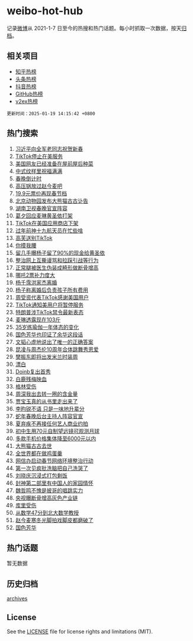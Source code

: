 # weibo-hot-hub

记录[微博](https://www.weibo.com)从 2021-1-7 日至今的热搜和热门话题。每小时抓取一次数据，按天[归档](archives)。

## 相关项目

- [知乎热榜](https://github.com/lonnyzhang423/zhihu-hot-hub)
- [头条热榜](https://github.com/lonnyzhang423/toutiao-hot-hub)
- [抖音热榜](https://github.com/lonnyzhang423/douyin-hot-hub)
- [GitHub热榜](https://github.com/lonnyzhang423/github-hot-hub)
- [v2ex热榜](https://github.com/lonnyzhang423/v2ex-hot-hub)


`更新时间：2025-01-19 14:15:42 +0800`

## 热门搜索

1. [习近平向全军老同志祝贺新春](https://m.weibo.cn/search?containerid=100103type%3D1%26t%3D10%26q%3D%23%E4%B9%A0%E8%BF%91%E5%B9%B3%E5%90%91%E5%85%A8%E5%86%9B%E8%80%81%E5%90%8C%E5%BF%97%E7%A5%9D%E8%B4%BA%E6%96%B0%E6%98%A5%23&stream_entry_id=51&isnewpage=1&extparam=seat%3D1%26c_type%3D51%26q%3D%2523%25E4%25B9%25A0%25E8%25BF%2591%25E5%25B9%25B3%25E5%2590%2591%25E5%2585%25A8%25E5%2586%259B%25E8%2580%2581%25E5%2590%258C%25E5%25BF%2597%25E7%25A5%259D%25E8%25B4%25BA%25E6%2596%25B0%25E6%2598%25A5%2523%26dgr%3D0%26pos%3D0%26cate%3D10103%26filter_type%3Drealtimehot%26stream_entry_id%3D51%26display_time%3D1737267341%26pre_seqid%3D17372673411410117230344)
1. [TikTok停止在美服务](https://m.weibo.cn/search?containerid=100103type%3D1%26t%3D10%26q%3D%23TikTok%E5%81%9C%E6%AD%A2%E5%9C%A8%E7%BE%8E%E6%9C%8D%E5%8A%A1%23&stream_entry_id=31&isnewpage=1&extparam=seat%3D1%26c_type%3D31%26q%3D%2523TikTok%25E5%2581%259C%25E6%25AD%25A2%25E5%259C%25A8%25E7%25BE%258E%25E6%259C%258D%25E5%258A%25A1%2523%26cate%3D5001%26realpos%3D1%26band_rank%3D1%26flag%3D2%26dgr%3D0%26stream_entry_id%3D31%26lcate%3D5001%26filter_type%3Drealtimehot%26pos%3D0%26display_time%3D1737267341%26pre_seqid%3D17372673411410117230344)
1. [美国网友已经准备在屋前屋后种菜](https://m.weibo.cn/search?containerid=100103type%3D1%26t%3D10%26q%3D%23%E7%BE%8E%E5%9B%BD%E7%BD%91%E5%8F%8B%E5%B7%B2%E7%BB%8F%E5%87%86%E5%A4%87%E5%9C%A8%E5%B1%8B%E5%89%8D%E5%B1%8B%E5%90%8E%E7%A7%8D%E8%8F%9C%23&stream_entry_id=31&isnewpage=1&extparam=seat%3D1%26c_type%3D31%26q%3D%2523%25E7%25BE%258E%25E5%259B%25BD%25E7%25BD%2591%25E5%258F%258B%25E5%25B7%25B2%25E7%25BB%258F%25E5%2587%2586%25E5%25A4%2587%25E5%259C%25A8%25E5%25B1%258B%25E5%2589%258D%25E5%25B1%258B%25E5%2590%258E%25E7%25A7%258D%25E8%258F%259C%2523%26cate%3D5001%26realpos%3D2%26band_rank%3D2%26flag%3D2%26dgr%3D0%26stream_entry_id%3D31%26lcate%3D5001%26filter_type%3Drealtimehot%26pos%3D1%26display_time%3D1737267341%26pre_seqid%3D17372673411410117230344)
1. [中式纹样里祝福满满](https://m.weibo.cn/search?containerid=100103type%3D1%26t%3D10%26q%3D%23%E4%B8%AD%E5%BC%8F%E7%BA%B9%E6%A0%B7%E9%87%8C%E7%A5%9D%E7%A6%8F%E6%BB%A1%E6%BB%A1%23&stream_entry_id=31&isnewpage=1&extparam=seat%3D1%26c_type%3D31%26q%3D%2523%25E4%25B8%25AD%25E5%25BC%258F%25E7%25BA%25B9%25E6%25A0%25B7%25E9%2587%258C%25E7%25A5%259D%25E7%25A6%258F%25E6%25BB%25A1%25E6%25BB%25A1%2523%26cate%3D5001%26realpos%3D3%26band_rank%3D3%26flag%3D0%26dgr%3D0%26stream_entry_id%3D31%26lcate%3D5001%26filter_type%3Drealtimehot%26pos%3D2%26display_time%3D1737267341%26pre_seqid%3D17372673411410117230344)
1. [春晚倒计时](https://m.weibo.cn/search?containerid=100103type%3D1%26t%3D10%26q%3D%23%E6%98%A5%E6%99%9A%E5%80%92%E8%AE%A1%E6%97%B6%23&stream_entry_id=31&isnewpage=1&extparam=seat%3D1%26c_type%3D31%26q%3D%2523%25E6%2598%25A5%25E6%2599%259A%25E5%2580%2592%25E8%25AE%25A1%25E6%2597%25B6%2523%26dgr%3D0%26band_rank%3D4%26topic_ad%3D1%26cate%3D5001%26adid%3D273044%26is_ad_pos%3D1%26stream_entry_id%3D31%26lcate%3D5001%26filter_type%3Drealtimehot%26pos%3D3%26display_time%3D1737267341%26pre_seqid%3D17372673411410117230344)
1. [高压锅放过赵今麦吧](https://m.weibo.cn/search?containerid=100103type%3D1%26t%3D10%26q%3D%E9%AB%98%E5%8E%8B%E9%94%85%E6%94%BE%E8%BF%87%E8%B5%B5%E4%BB%8A%E9%BA%A6%E5%90%A7&stream_entry_id=31&isnewpage=1&extparam=seat%3D1%26c_type%3D31%26q%3D%25E9%25AB%2598%25E5%258E%258B%25E9%2594%2585%25E6%2594%25BE%25E8%25BF%2587%25E8%25B5%25B5%25E4%25BB%258A%25E9%25BA%25A6%25E5%2590%25A7%26cate%3D5001%26realpos%3D4%26band_rank%3D4%26flag%3D2%26dgr%3D0%26stream_entry_id%3D31%26lcate%3D5001%26filter_type%3Drealtimehot%26pos%3D4%26display_time%3D1737267341%26pre_seqid%3D17372673411410117230344)
1. [19.9元票价再现春节档](https://m.weibo.cn/search?containerid=100103type%3D1%26t%3D10%26q%3D%2319.9%E5%85%83%E7%A5%A8%E4%BB%B7%E5%86%8D%E7%8E%B0%E6%98%A5%E8%8A%82%E6%A1%A3%23&stream_entry_id=31&isnewpage=1&extparam=seat%3D1%26c_type%3D31%26q%3D%252319.9%25E5%2585%2583%25E7%25A5%25A8%25E4%25BB%25B7%25E5%2586%258D%25E7%258E%25B0%25E6%2598%25A5%25E8%258A%2582%25E6%25A1%25A3%2523%26cate%3D5001%26realpos%3D5%26band_rank%3D5%26flag%3D0%26dgr%3D0%26stream_entry_id%3D31%26lcate%3D5001%26filter_type%3Drealtimehot%26pos%3D5%26display_time%3D1737267341%26pre_seqid%3D17372673411410117230344)
1. [北京动物园发布大熊猫古古讣告](https://m.weibo.cn/search?containerid=100103type%3D1%26t%3D10%26q%3D%23%E5%8C%97%E4%BA%AC%E5%8A%A8%E7%89%A9%E5%9B%AD%E5%8F%91%E5%B8%83%E5%A4%A7%E7%86%8A%E7%8C%AB%E5%8F%A4%E5%8F%A4%E8%AE%A3%E5%91%8A%23&stream_entry_id=31&isnewpage=1&extparam=seat%3D1%26c_type%3D31%26q%3D%2523%25E5%258C%2597%25E4%25BA%25AC%25E5%258A%25A8%25E7%2589%25A9%25E5%259B%25AD%25E5%258F%2591%25E5%25B8%2583%25E5%25A4%25A7%25E7%2586%258A%25E7%258C%25AB%25E5%258F%25A4%25E5%258F%25A4%25E8%25AE%25A3%25E5%2591%258A%2523%26cate%3D5001%26realpos%3D6%26band_rank%3D6%26flag%3D1%26dgr%3D0%26stream_entry_id%3D31%26lcate%3D5001%26filter_type%3Drealtimehot%26pos%3D6%26display_time%3D1737267341%26pre_seqid%3D17372673411410117230344)
1. [湖南卫视春晚官宣阵容](https://m.weibo.cn/search?containerid=100103type%3D1%26t%3D10%26q%3D%23%E6%B9%96%E5%8D%97%E5%8D%AB%E8%A7%86%E6%98%A5%E6%99%9A%E5%AE%98%E5%AE%A3%E9%98%B5%E5%AE%B9%23&stream_entry_id=31&isnewpage=1&extparam=seat%3D1%26c_type%3D31%26q%3D%2523%25E6%25B9%2596%25E5%258D%2597%25E5%258D%25AB%25E8%25A7%2586%25E6%2598%25A5%25E6%2599%259A%25E5%25AE%2598%25E5%25AE%25A3%25E9%2598%25B5%25E5%25AE%25B9%2523%26cate%3D5001%26realpos%3D7%26band_rank%3D7%26flag%3D0%26dgr%3D0%26stream_entry_id%3D31%26lcate%3D5001%26filter_type%3Drealtimehot%26pos%3D7%26display_time%3D1737267341%26pre_seqid%3D17372673411410117230344)
1. [葛夕回应麦琳黄圣依打架](https://m.weibo.cn/search?containerid=100103type%3D1%26t%3D10%26q%3D%23%E8%91%9B%E5%A4%95%E5%9B%9E%E5%BA%94%E9%BA%A6%E7%90%B3%E9%BB%84%E5%9C%A3%E4%BE%9D%E6%89%93%E6%9E%B6%23&stream_entry_id=31&isnewpage=1&extparam=seat%3D1%26c_type%3D31%26q%3D%2523%25E8%2591%259B%25E5%25A4%2595%25E5%259B%259E%25E5%25BA%2594%25E9%25BA%25A6%25E7%2590%25B3%25E9%25BB%2584%25E5%259C%25A3%25E4%25BE%259D%25E6%2589%2593%25E6%259E%25B6%2523%26cate%3D5001%26realpos%3D8%26band_rank%3D8%26flag%3D2%26dgr%3D0%26stream_entry_id%3D31%26lcate%3D5001%26filter_type%3Drealtimehot%26pos%3D8%26display_time%3D1737267341%26pre_seqid%3D17372673411410117230344)
1. [TikTok在美国应用商店下架](https://m.weibo.cn/search?containerid=100103type%3D1%26t%3D10%26q%3D%23TikTok%E5%9C%A8%E7%BE%8E%E5%9B%BD%E5%BA%94%E7%94%A8%E5%95%86%E5%BA%97%E4%B8%8B%E6%9E%B6%23&stream_entry_id=31&isnewpage=1&extparam=seat%3D1%26c_type%3D31%26q%3D%2523TikTok%25E5%259C%25A8%25E7%25BE%258E%25E5%259B%25BD%25E5%25BA%2594%25E7%2594%25A8%25E5%2595%2586%25E5%25BA%2597%25E4%25B8%258B%25E6%259E%25B6%2523%26cate%3D5001%26realpos%3D9%26band_rank%3D9%26flag%3D1%26dgr%3D0%26stream_entry_id%3D31%26lcate%3D5001%26filter_type%3Drealtimehot%26pos%3D9%26display_time%3D1737267341%26pre_seqid%3D17372673411410117230344)
1. [过年前神十九航天员在忙些啥](https://m.weibo.cn/search?containerid=100103type%3D1%26t%3D10%26q%3D%23%E8%BF%87%E5%B9%B4%E5%89%8D%E7%A5%9E%E5%8D%81%E4%B9%9D%E8%88%AA%E5%A4%A9%E5%91%98%E5%9C%A8%E5%BF%99%E4%BA%9B%E5%95%A5%23&stream_entry_id=31&isnewpage=1&extparam=seat%3D1%26c_type%3D31%26q%3D%2523%25E8%25BF%2587%25E5%25B9%25B4%25E5%2589%258D%25E7%25A5%259E%25E5%258D%2581%25E4%25B9%259D%25E8%2588%25AA%25E5%25A4%25A9%25E5%2591%2598%25E5%259C%25A8%25E5%25BF%2599%25E4%25BA%259B%25E5%2595%25A5%2523%26cate%3D5001%26realpos%3D10%26band_rank%3D10%26flag%3D0%26dgr%3D0%26stream_entry_id%3D31%26lcate%3D5001%26filter_type%3Drealtimehot%26pos%3D10%26display_time%3D1737267341%26pre_seqid%3D17372673411410117230344)
1. [高芙送别TikTok](https://m.weibo.cn/search?containerid=100103type%3D1%26t%3D10%26q%3D%23%E9%AB%98%E8%8A%99%E9%80%81%E5%88%ABTikTok%23&stream_entry_id=31&isnewpage=1&extparam=seat%3D1%26c_type%3D31%26q%3D%2523%25E9%25AB%2598%25E8%258A%2599%25E9%2580%2581%25E5%2588%25ABTikTok%2523%26cate%3D5001%26realpos%3D11%26band_rank%3D11%26flag%3D1%26dgr%3D0%26stream_entry_id%3D31%26lcate%3D5001%26filter_type%3Drealtimehot%26pos%3D11%26display_time%3D1737267341%26pre_seqid%3D17372673411410117230344)
1. [你摸我腰](https://m.weibo.cn/search?containerid=100103type%3D1%26t%3D10%26q%3D%23%E4%BD%A0%E6%91%B8%E6%88%91%E8%85%B0%23&stream_entry_id=31&isnewpage=1&extparam=seat%3D1%26c_type%3D31%26q%3D%2523%25E4%25BD%25A0%25E6%2591%25B8%25E6%2588%2591%25E8%2585%25B0%2523%26cate%3D5001%26realpos%3D12%26band_rank%3D12%26flag%3D2%26dgr%3D0%26stream_entry_id%3D31%26lcate%3D5001%26filter_type%3Drealtimehot%26pos%3D12%26display_time%3D1737267341%26pre_seqid%3D17372673411410117230344)
1. [留几手曝杨子留了90%的现金给黄圣依](https://m.weibo.cn/search?containerid=100103type%3D1%26t%3D10%26q%3D%23%E7%95%99%E5%87%A0%E6%89%8B%E6%9B%9D%E6%9D%A8%E5%AD%90%E7%95%99%E4%BA%8690%25%E7%9A%84%E7%8E%B0%E9%87%91%E7%BB%99%E9%BB%84%E5%9C%A3%E4%BE%9D%23&stream_entry_id=31&isnewpage=1&extparam=seat%3D1%26c_type%3D31%26q%3D%2523%25E7%2595%2599%25E5%2587%25A0%25E6%2589%258B%25E6%259B%259D%25E6%259D%25A8%25E5%25AD%2590%25E7%2595%2599%25E4%25BA%258690%2525%25E7%259A%2584%25E7%258E%25B0%25E9%2587%2591%25E7%25BB%2599%25E9%25BB%2584%25E5%259C%25A3%25E4%25BE%259D%2523%26cate%3D5001%26realpos%3D13%26band_rank%3D13%26flag%3D2%26dgr%3D0%26stream_entry_id%3D31%26lcate%3D5001%26filter_type%3Drealtimehot%26pos%3D13%26display_time%3D1737267341%26pre_seqid%3D17372673411410117230344)
1. [整治网上互撕谩骂和拉踩引战等行为](https://m.weibo.cn/search?containerid=100103type%3D1%26t%3D10%26q%3D%23%E6%95%B4%E6%B2%BB%E7%BD%91%E4%B8%8A%E4%BA%92%E6%92%95%E8%B0%A9%E9%AA%82%E5%92%8C%E6%8B%89%E8%B8%A9%E5%BC%95%E6%88%98%E7%AD%89%E8%A1%8C%E4%B8%BA%23&stream_entry_id=31&isnewpage=1&extparam=seat%3D1%26c_type%3D31%26q%3D%2523%25E6%2595%25B4%25E6%25B2%25BB%25E7%25BD%2591%25E4%25B8%258A%25E4%25BA%2592%25E6%2592%2595%25E8%25B0%25A9%25E9%25AA%2582%25E5%2592%258C%25E6%258B%2589%25E8%25B8%25A9%25E5%25BC%2595%25E6%2588%2598%25E7%25AD%2589%25E8%25A1%258C%25E4%25B8%25BA%2523%26cate%3D5001%26realpos%3D14%26band_rank%3D14%26flag%3D0%26dgr%3D0%26stream_entry_id%3D31%26lcate%3D5001%26filter_type%3Drealtimehot%26pos%3D14%26display_time%3D1737267341%26pre_seqid%3D17372673411410117230344)
1. [正常腿被医生伪装成畸形做断骨增高](https://m.weibo.cn/search?containerid=100103type%3D1%26t%3D10%26q%3D%23%E6%AD%A3%E5%B8%B8%E8%85%BF%E8%A2%AB%E5%8C%BB%E7%94%9F%E4%BC%AA%E8%A3%85%E6%88%90%E7%95%B8%E5%BD%A2%E5%81%9A%E6%96%AD%E9%AA%A8%E5%A2%9E%E9%AB%98%23&stream_entry_id=31&isnewpage=1&extparam=seat%3D1%26c_type%3D31%26q%3D%2523%25E6%25AD%25A3%25E5%25B8%25B8%25E8%2585%25BF%25E8%25A2%25AB%25E5%258C%25BB%25E7%2594%259F%25E4%25BC%25AA%25E8%25A3%2585%25E6%2588%2590%25E7%2595%25B8%25E5%25BD%25A2%25E5%2581%259A%25E6%2596%25AD%25E9%25AA%25A8%25E5%25A2%259E%25E9%25AB%2598%2523%26cate%3D5001%26realpos%3D15%26band_rank%3D15%26flag%3D0%26dgr%3D0%26stream_entry_id%3D31%26lcate%3D5001%26filter_type%3Drealtimehot%26pos%3D15%26display_time%3D1737267341%26pre_seqid%3D17372673411410117230344)
1. [哪吒2票补力度大](https://m.weibo.cn/search?containerid=100103type%3D1%26t%3D10%26q%3D%E5%93%AA%E5%90%922%E7%A5%A8%E8%A1%A5%E5%8A%9B%E5%BA%A6%E5%A4%A7&stream_entry_id=31&isnewpage=1&extparam=seat%3D1%26c_type%3D31%26q%3D%25E5%2593%25AA%25E5%2590%25922%25E7%25A5%25A8%25E8%25A1%25A5%25E5%258A%259B%25E5%25BA%25A6%25E5%25A4%25A7%26cate%3D5001%26realpos%3D16%26band_rank%3D16%26flag%3D1%26dgr%3D0%26stream_entry_id%3D31%26lcate%3D5001%26filter_type%3Drealtimehot%26pos%3D16%26display_time%3D1737267341%26pre_seqid%3D17372673411410117230344)
1. [杨千霈洪家杰离婚](https://m.weibo.cn/search?containerid=100103type%3D1%26t%3D10%26q%3D%23%E6%9D%A8%E5%8D%83%E9%9C%88%E6%B4%AA%E5%AE%B6%E6%9D%B0%E7%A6%BB%E5%A9%9A%23&stream_entry_id=31&isnewpage=1&extparam=seat%3D1%26c_type%3D31%26q%3D%2523%25E6%259D%25A8%25E5%258D%2583%25E9%259C%2588%25E6%25B4%25AA%25E5%25AE%25B6%25E6%259D%25B0%25E7%25A6%25BB%25E5%25A9%259A%2523%26cate%3D5001%26realpos%3D17%26band_rank%3D17%26flag%3D1%26dgr%3D0%26stream_entry_id%3D31%26lcate%3D5001%26filter_type%3Drealtimehot%26pos%3D17%26display_time%3D1737267341%26pre_seqid%3D17372673411410117230344)
1. [杨子称离婚后负责孩子所有费用](https://m.weibo.cn/search?containerid=100103type%3D1%26t%3D10%26q%3D%23%E6%9D%A8%E5%AD%90%E7%A7%B0%E7%A6%BB%E5%A9%9A%E5%90%8E%E8%B4%9F%E8%B4%A3%E5%AD%A9%E5%AD%90%E6%89%80%E6%9C%89%E8%B4%B9%E7%94%A8%23&stream_entry_id=31&isnewpage=1&extparam=seat%3D1%26c_type%3D31%26q%3D%2523%25E6%259D%25A8%25E5%25AD%2590%25E7%25A7%25B0%25E7%25A6%25BB%25E5%25A9%259A%25E5%2590%258E%25E8%25B4%259F%25E8%25B4%25A3%25E5%25AD%25A9%25E5%25AD%2590%25E6%2589%2580%25E6%259C%2589%25E8%25B4%25B9%25E7%2594%25A8%2523%26cate%3D5001%26realpos%3D18%26band_rank%3D18%26flag%3D0%26dgr%3D0%26stream_entry_id%3D31%26lcate%3D5001%26filter_type%3Drealtimehot%26pos%3D18%26display_time%3D1737267341%26pre_seqid%3D17372673411410117230344)
1. [周受资代表TikTok感谢美国用户](https://m.weibo.cn/search?containerid=100103type%3D1%26t%3D10%26q%3D%23%E5%91%A8%E5%8F%97%E8%B5%84%E4%BB%A3%E8%A1%A8TikTok%E6%84%9F%E8%B0%A2%E7%BE%8E%E5%9B%BD%E7%94%A8%E6%88%B7%23&stream_entry_id=31&isnewpage=1&extparam=seat%3D1%26c_type%3D31%26q%3D%2523%25E5%2591%25A8%25E5%258F%2597%25E8%25B5%2584%25E4%25BB%25A3%25E8%25A1%25A8TikTok%25E6%2584%259F%25E8%25B0%25A2%25E7%25BE%258E%25E5%259B%25BD%25E7%2594%25A8%25E6%2588%25B7%2523%26cate%3D5001%26realpos%3D19%26band_rank%3D19%26flag%3D0%26dgr%3D0%26stream_entry_id%3D31%26lcate%3D5001%26filter_type%3Drealtimehot%26pos%3D19%26display_time%3D1737267341%26pre_seqid%3D17372673411410117230344)
1. [TikTok通知美用户将暂停服务](https://m.weibo.cn/search?containerid=100103type%3D1%26t%3D10%26q%3D%23TikTok%E9%80%9A%E7%9F%A5%E7%BE%8E%E7%94%A8%E6%88%B7%E5%B0%86%E6%9A%82%E5%81%9C%E6%9C%8D%E5%8A%A1%23&stream_entry_id=31&isnewpage=1&extparam=seat%3D1%26c_type%3D31%26q%3D%2523TikTok%25E9%2580%259A%25E7%259F%25A5%25E7%25BE%258E%25E7%2594%25A8%25E6%2588%25B7%25E5%25B0%2586%25E6%259A%2582%25E5%2581%259C%25E6%259C%258D%25E5%258A%25A1%2523%26cate%3D5001%26realpos%3D20%26band_rank%3D20%26flag%3D0%26dgr%3D0%26stream_entry_id%3D31%26lcate%3D5001%26filter_type%3Drealtimehot%26pos%3D20%26display_time%3D1737267341%26pre_seqid%3D17372673411410117230344)
1. [特朗普涉TikTok禁令最新表态](https://m.weibo.cn/search?containerid=100103type%3D1%26t%3D10%26q%3D%23%E7%89%B9%E6%9C%97%E6%99%AE%E6%B6%89TikTok%E7%A6%81%E4%BB%A4%E6%9C%80%E6%96%B0%E8%A1%A8%E6%80%81%23&stream_entry_id=31&isnewpage=1&extparam=seat%3D1%26c_type%3D31%26q%3D%2523%25E7%2589%25B9%25E6%259C%2597%25E6%2599%25AE%25E6%25B6%2589TikTok%25E7%25A6%2581%25E4%25BB%25A4%25E6%259C%2580%25E6%2596%25B0%25E8%25A1%25A8%25E6%2580%2581%2523%26cate%3D5001%26realpos%3D21%26band_rank%3D21%26flag%3D2%26dgr%3D0%26stream_entry_id%3D31%26lcate%3D5001%26filter_type%3Drealtimehot%26pos%3D21%26display_time%3D1737267341%26pre_seqid%3D17372673411410117230344)
1. [麦琳透露现在103斤](https://m.weibo.cn/search?containerid=100103type%3D1%26t%3D10%26q%3D%23%E9%BA%A6%E7%90%B3%E9%80%8F%E9%9C%B2%E7%8E%B0%E5%9C%A8103%E6%96%A4%23&stream_entry_id=31&isnewpage=1&extparam=seat%3D1%26c_type%3D31%26q%3D%2523%25E9%25BA%25A6%25E7%2590%25B3%25E9%2580%258F%25E9%259C%25B2%25E7%258E%25B0%25E5%259C%25A8103%25E6%2596%25A4%2523%26cate%3D5001%26realpos%3D22%26band_rank%3D22%26flag%3D1%26dgr%3D0%26stream_entry_id%3D31%26lcate%3D5001%26filter_type%3Drealtimehot%26pos%3D22%26display_time%3D1737267341%26pre_seqid%3D17372673411410117230344)
1. [35岁练瑜伽一年体态的变化](https://m.weibo.cn/search?containerid=100103type%3D1%26t%3D10%26q%3D%2335%E5%B2%81%E7%BB%83%E7%91%9C%E4%BC%BD%E4%B8%80%E5%B9%B4%E4%BD%93%E6%80%81%E7%9A%84%E5%8F%98%E5%8C%96%23&stream_entry_id=31&isnewpage=1&extparam=seat%3D1%26c_type%3D31%26q%3D%252335%25E5%25B2%2581%25E7%25BB%2583%25E7%2591%259C%25E4%25BC%25BD%25E4%25B8%2580%25E5%25B9%25B4%25E4%25BD%2593%25E6%2580%2581%25E7%259A%2584%25E5%258F%2598%25E5%258C%2596%2523%26cate%3D5001%26realpos%3D23%26band_rank%3D23%26flag%3D0%26dgr%3D0%26stream_entry_id%3D31%26lcate%3D5001%26filter_type%3Drealtimehot%26pos%3D23%26display_time%3D1737267341%26pre_seqid%3D17372673411410117230344)
1. [国色芳华也印证了余华这段话](https://m.weibo.cn/search?containerid=100103type%3D1%26t%3D10%26q%3D%E5%9B%BD%E8%89%B2%E8%8A%B3%E5%8D%8E%E4%B9%9F%E5%8D%B0%E8%AF%81%E4%BA%86%E4%BD%99%E5%8D%8E%E8%BF%99%E6%AE%B5%E8%AF%9D&stream_entry_id=31&isnewpage=1&extparam=seat%3D1%26c_type%3D31%26q%3D%25E5%259B%25BD%25E8%2589%25B2%25E8%258A%25B3%25E5%258D%258E%25E4%25B9%259F%25E5%258D%25B0%25E8%25AF%2581%25E4%25BA%2586%25E4%25BD%2599%25E5%258D%258E%25E8%25BF%2599%25E6%25AE%25B5%25E8%25AF%259D%26cate%3D5001%26realpos%3D24%26band_rank%3D24%26flag%3D0%26dgr%3D0%26stream_entry_id%3D31%26lcate%3D5001%26filter_type%3Drealtimehot%26pos%3D24%26display_time%3D1737267341%26pre_seqid%3D17372673411410117230344)
1. [文韬心虚地说出了唯一的正确答案](https://m.weibo.cn/search?containerid=100103type%3D1%26t%3D10%26q%3D%23%E6%96%87%E9%9F%AC%E5%BF%83%E8%99%9A%E5%9C%B0%E8%AF%B4%E5%87%BA%E4%BA%86%E5%94%AF%E4%B8%80%E7%9A%84%E6%AD%A3%E7%A1%AE%E7%AD%94%E6%A1%88%23&stream_entry_id=31&isnewpage=1&extparam=seat%3D1%26c_type%3D31%26q%3D%2523%25E6%2596%2587%25E9%259F%25AC%25E5%25BF%2583%25E8%2599%259A%25E5%259C%25B0%25E8%25AF%25B4%25E5%2587%25BA%25E4%25BA%2586%25E5%2594%25AF%25E4%25B8%2580%25E7%259A%2584%25E6%25AD%25A3%25E7%25A1%25AE%25E7%25AD%2594%25E6%25A1%2588%2523%26cate%3D5001%26realpos%3D25%26band_rank%3D25%26flag%3D1%26dgr%3D0%26stream_entry_id%3D31%26lcate%3D5001%26filter_type%3Drealtimehot%26pos%3D25%26display_time%3D1737267341%26pre_seqid%3D17372673411410117230344)
1. [昆凌与周杰伦10周年合体跳舞秀恩爱](https://m.weibo.cn/search?containerid=100103type%3D1%26t%3D10%26q%3D%23%E6%98%86%E5%87%8C%E4%B8%8E%E5%91%A8%E6%9D%B0%E4%BC%A610%E5%91%A8%E5%B9%B4%E5%90%88%E4%BD%93%E8%B7%B3%E8%88%9E%E7%A7%80%E6%81%A9%E7%88%B1%23&stream_entry_id=31&isnewpage=1&extparam=seat%3D1%26c_type%3D31%26q%3D%2523%25E6%2598%2586%25E5%2587%258C%25E4%25B8%258E%25E5%2591%25A8%25E6%259D%25B0%25E4%25BC%25A610%25E5%2591%25A8%25E5%25B9%25B4%25E5%2590%2588%25E4%25BD%2593%25E8%25B7%25B3%25E8%2588%259E%25E7%25A7%2580%25E6%2581%25A9%25E7%2588%25B1%2523%26cate%3D5001%26realpos%3D26%26band_rank%3D26%26flag%3D0%26dgr%3D0%26stream_entry_id%3D31%26lcate%3D5001%26filter_type%3Drealtimehot%26pos%3D26%26display_time%3D1737267341%26pre_seqid%3D17372673411410117230344)
1. [樊振东即将出发米兰时装周](https://m.weibo.cn/search?containerid=100103type%3D1%26t%3D10%26q%3D%23%E6%A8%8A%E6%8C%AF%E4%B8%9C%E5%8D%B3%E5%B0%86%E5%87%BA%E5%8F%91%E7%B1%B3%E5%85%B0%E6%97%B6%E8%A3%85%E5%91%A8%23&stream_entry_id=31&isnewpage=1&extparam=seat%3D1%26c_type%3D31%26q%3D%2523%25E6%25A8%258A%25E6%258C%25AF%25E4%25B8%259C%25E5%258D%25B3%25E5%25B0%2586%25E5%2587%25BA%25E5%258F%2591%25E7%25B1%25B3%25E5%2585%25B0%25E6%2597%25B6%25E8%25A3%2585%25E5%2591%25A8%2523%26cate%3D5001%26realpos%3D27%26band_rank%3D27%26flag%3D1%26dgr%3D0%26stream_entry_id%3D31%26lcate%3D5001%26filter_type%3Drealtimehot%26pos%3D27%26display_time%3D1737267341%26pre_seqid%3D17372673411410117230344)
1. [漂白](https://m.weibo.cn/search?containerid=100103type%3D1%26t%3D10%26q%3D%E6%BC%82%E7%99%BD&stream_entry_id=31&isnewpage=1&extparam=seat%3D1%26c_type%3D31%26q%3D%25E6%25BC%2582%25E7%2599%25BD%26cate%3D5001%26realpos%3D28%26band_rank%3D28%26flag%3D1%26dgr%3D0%26stream_entry_id%3D31%26lcate%3D5001%26filter_type%3Drealtimehot%26pos%3D28%26display_time%3D1737267341%26pre_seqid%3D17372673411410117230344)
1. [Doinb复出首秀](https://m.weibo.cn/search?containerid=100103type%3D1%26t%3D10%26q%3D%23Doinb%E5%A4%8D%E5%87%BA%E9%A6%96%E7%A7%80%23&stream_entry_id=31&isnewpage=1&extparam=seat%3D1%26c_type%3D31%26q%3D%2523Doinb%25E5%25A4%258D%25E5%2587%25BA%25E9%25A6%2596%25E7%25A7%2580%2523%26cate%3D5001%26realpos%3D29%26band_rank%3D29%26flag%3D0%26dgr%3D0%26stream_entry_id%3D31%26lcate%3D5001%26filter_type%3Drealtimehot%26pos%3D29%26display_time%3D1737267341%26pre_seqid%3D17372673411410117230344)
1. [白鹿残梅映血](https://m.weibo.cn/search?containerid=100103type%3D1%26t%3D10%26q%3D%23%E7%99%BD%E9%B9%BF%E6%AE%8B%E6%A2%85%E6%98%A0%E8%A1%80%23&stream_entry_id=31&isnewpage=1&extparam=seat%3D1%26c_type%3D31%26q%3D%2523%25E7%2599%25BD%25E9%25B9%25BF%25E6%25AE%258B%25E6%25A2%2585%25E6%2598%25A0%25E8%25A1%2580%2523%26cate%3D5001%26realpos%3D30%26band_rank%3D30%26flag%3D1%26dgr%3D0%26stream_entry_id%3D31%26lcate%3D5001%26filter_type%3Drealtimehot%26pos%3D30%26display_time%3D1737267341%26pre_seqid%3D17372673411410117230344)
1. [格林受伤](https://m.weibo.cn/search?containerid=100103type%3D1%26t%3D10%26q%3D%23%E6%A0%BC%E6%9E%97%E5%8F%97%E4%BC%A4%23&stream_entry_id=31&isnewpage=1&extparam=seat%3D1%26c_type%3D31%26q%3D%2523%25E6%25A0%25BC%25E6%259E%2597%25E5%258F%2597%25E4%25BC%25A4%2523%26cate%3D5001%26realpos%3D31%26band_rank%3D31%26flag%3D0%26dgr%3D0%26stream_entry_id%3D31%26lcate%3D5001%26filter_type%3Drealtimehot%26pos%3D31%26display_time%3D1737267341%26pre_seqid%3D17372673411410117230344)
1. [周深我出去转一圈的含金量](https://m.weibo.cn/search?containerid=100103type%3D1%26t%3D10%26q%3D%E5%91%A8%E6%B7%B1%E6%88%91%E5%87%BA%E5%8E%BB%E8%BD%AC%E4%B8%80%E5%9C%88%E7%9A%84%E5%90%AB%E9%87%91%E9%87%8F&stream_entry_id=31&isnewpage=1&extparam=seat%3D1%26c_type%3D31%26q%3D%25E5%2591%25A8%25E6%25B7%25B1%25E6%2588%2591%25E5%2587%25BA%25E5%258E%25BB%25E8%25BD%25AC%25E4%25B8%2580%25E5%259C%2588%25E7%259A%2584%25E5%2590%25AB%25E9%2587%2591%25E9%2587%258F%26cate%3D5001%26realpos%3D32%26band_rank%3D32%26flag%3D1%26dgr%3D0%26stream_entry_id%3D31%26lcate%3D5001%26filter_type%3Drealtimehot%26pos%3D32%26display_time%3D1737267341%26pre_seqid%3D17372673411410117230344)
1. [贾宝玉真的从书里走出来了](https://m.weibo.cn/search?containerid=100103type%3D1%26t%3D10%26q%3D%23%E8%B4%BE%E5%AE%9D%E7%8E%89%E7%9C%9F%E7%9A%84%E4%BB%8E%E4%B9%A6%E9%87%8C%E8%B5%B0%E5%87%BA%E6%9D%A5%E4%BA%86%23&stream_entry_id=31&isnewpage=1&extparam=seat%3D1%26c_type%3D31%26q%3D%2523%25E8%25B4%25BE%25E5%25AE%259D%25E7%258E%2589%25E7%259C%259F%25E7%259A%2584%25E4%25BB%258E%25E4%25B9%25A6%25E9%2587%258C%25E8%25B5%25B0%25E5%2587%25BA%25E6%259D%25A5%25E4%25BA%2586%2523%26cate%3D5001%26realpos%3D33%26band_rank%3D33%26flag%3D0%26dgr%3D0%26stream_entry_id%3D31%26lcate%3D5001%26filter_type%3Drealtimehot%26pos%3D33%26display_time%3D1737267341%26pre_seqid%3D17372673411410117230344)
1. [李昀锐不语 只是一味地升辈分](https://m.weibo.cn/search?containerid=100103type%3D1%26t%3D10%26q%3D%E6%9D%8E%E6%98%80%E9%94%90%E4%B8%8D%E8%AF%AD+%E5%8F%AA%E6%98%AF%E4%B8%80%E5%91%B3%E5%9C%B0%E5%8D%87%E8%BE%88%E5%88%86&stream_entry_id=31&isnewpage=1&extparam=seat%3D1%26c_type%3D31%26q%3D%25E6%259D%258E%25E6%2598%2580%25E9%2594%2590%25E4%25B8%258D%25E8%25AF%25AD%2520%25E5%258F%25AA%25E6%2598%25AF%25E4%25B8%2580%25E5%2591%25B3%25E5%259C%25B0%25E5%258D%2587%25E8%25BE%2588%25E5%2588%2586%26cate%3D5001%26realpos%3D34%26band_rank%3D34%26flag%3D0%26dgr%3D0%26stream_entry_id%3D31%26lcate%3D5001%26filter_type%3Drealtimehot%26pos%3D34%26display_time%3D1737267341%26pre_seqid%3D17372673411410117230344)
1. [蛇年春晚后台主持人阵容官宣](https://m.weibo.cn/search?containerid=100103type%3D1%26t%3D10%26q%3D%23%E8%9B%87%E5%B9%B4%E6%98%A5%E6%99%9A%E5%90%8E%E5%8F%B0%E4%B8%BB%E6%8C%81%E4%BA%BA%E9%98%B5%E5%AE%B9%E5%AE%98%E5%AE%A3%23&stream_entry_id=31&isnewpage=1&extparam=seat%3D1%26c_type%3D31%26q%3D%2523%25E8%259B%2587%25E5%25B9%25B4%25E6%2598%25A5%25E6%2599%259A%25E5%2590%258E%25E5%258F%25B0%25E4%25B8%25BB%25E6%258C%2581%25E4%25BA%25BA%25E9%2598%25B5%25E5%25AE%25B9%25E5%25AE%2598%25E5%25AE%25A3%2523%26cate%3D5001%26realpos%3D35%26band_rank%3D35%26flag%3D0%26dgr%3D0%26stream_entry_id%3D31%26lcate%3D5001%26filter_type%3Drealtimehot%26pos%3D35%26display_time%3D1737267341%26pre_seqid%3D17372673411410117230344)
1. [夏弃疾不再接任何艺人商业约拍](https://m.weibo.cn/search?containerid=100103type%3D1%26t%3D10%26q%3D%23%E5%A4%8F%E5%BC%83%E7%96%BE%E4%B8%8D%E5%86%8D%E6%8E%A5%E4%BB%BB%E4%BD%95%E8%89%BA%E4%BA%BA%E5%95%86%E4%B8%9A%E7%BA%A6%E6%8B%8D%23&stream_entry_id=31&isnewpage=1&extparam=seat%3D1%26c_type%3D31%26q%3D%2523%25E5%25A4%258F%25E5%25BC%2583%25E7%2596%25BE%25E4%25B8%258D%25E5%2586%258D%25E6%258E%25A5%25E4%25BB%25BB%25E4%25BD%2595%25E8%2589%25BA%25E4%25BA%25BA%25E5%2595%2586%25E4%25B8%259A%25E7%25BA%25A6%25E6%258B%258D%2523%26cate%3D5001%26realpos%3D36%26band_rank%3D36%26flag%3D1%26dgr%3D0%26stream_entry_id%3D31%26lcate%3D5001%26filter_type%3Drealtimehot%26pos%3D36%26display_time%3D1737267341%26pre_seqid%3D17372673411410117230344)
1. [初中生用70元自制望远镜可观测月球](https://m.weibo.cn/search?containerid=100103type%3D1%26t%3D10%26q%3D%23%E5%88%9D%E4%B8%AD%E7%94%9F%E7%94%A870%E5%85%83%E8%87%AA%E5%88%B6%E6%9C%9B%E8%BF%9C%E9%95%9C%E5%8F%AF%E8%A7%82%E6%B5%8B%E6%9C%88%E7%90%83%23&stream_entry_id=31&isnewpage=1&extparam=seat%3D1%26c_type%3D31%26q%3D%2523%25E5%2588%259D%25E4%25B8%25AD%25E7%2594%259F%25E7%2594%25A870%25E5%2585%2583%25E8%2587%25AA%25E5%2588%25B6%25E6%259C%259B%25E8%25BF%259C%25E9%2595%259C%25E5%258F%25AF%25E8%25A7%2582%25E6%25B5%258B%25E6%259C%2588%25E7%2590%2583%2523%26cate%3D5001%26realpos%3D37%26band_rank%3D37%26flag%3D1%26dgr%3D0%26stream_entry_id%3D31%26lcate%3D5001%26filter_type%3Drealtimehot%26pos%3D37%26display_time%3D1737267341%26pre_seqid%3D17372673411410117230344)
1. [多款手机价格集体降至6000元以内](https://m.weibo.cn/search?containerid=100103type%3D1%26t%3D10%26q%3D%23%E5%A4%9A%E6%AC%BE%E6%89%8B%E6%9C%BA%E4%BB%B7%E6%A0%BC%E9%9B%86%E4%BD%93%E9%99%8D%E8%87%B36000%E5%85%83%E4%BB%A5%E5%86%85%23&stream_entry_id=31&isnewpage=1&extparam=seat%3D1%26c_type%3D31%26q%3D%2523%25E5%25A4%259A%25E6%25AC%25BE%25E6%2589%258B%25E6%259C%25BA%25E4%25BB%25B7%25E6%25A0%25BC%25E9%259B%2586%25E4%25BD%2593%25E9%2599%258D%25E8%2587%25B36000%25E5%2585%2583%25E4%25BB%25A5%25E5%2586%2585%2523%26cate%3D5001%26realpos%3D38%26band_rank%3D38%26flag%3D0%26dgr%3D0%26stream_entry_id%3D31%26lcate%3D5001%26filter_type%3Drealtimehot%26pos%3D38%26display_time%3D1737267341%26pre_seqid%3D17372673411410117230344)
1. [大熊猫古古去世](https://m.weibo.cn/search?containerid=100103type%3D1%26t%3D10%26q%3D%23%E5%A4%A7%E7%86%8A%E7%8C%AB%E5%8F%A4%E5%8F%A4%E5%8E%BB%E4%B8%96%23&stream_entry_id=31&isnewpage=1&extparam=seat%3D1%26c_type%3D31%26q%3D%2523%25E5%25A4%25A7%25E7%2586%258A%25E7%258C%25AB%25E5%258F%25A4%25E5%258F%25A4%25E5%258E%25BB%25E4%25B8%2596%2523%26cate%3D5001%26realpos%3D39%26band_rank%3D39%26flag%3D1%26dgr%3D0%26stream_entry_id%3D31%26lcate%3D5001%26filter_type%3Drealtimehot%26pos%3D39%26display_time%3D1737267341%26pre_seqid%3D17372673411410117230344)
1. [全世界都在做鸡蛋羹](https://m.weibo.cn/search?containerid=100103type%3D1%26t%3D10%26q%3D%23%E5%85%A8%E4%B8%96%E7%95%8C%E9%83%BD%E5%9C%A8%E5%81%9A%E9%B8%A1%E8%9B%8B%E7%BE%B9%23&stream_entry_id=31&isnewpage=1&extparam=seat%3D1%26c_type%3D31%26q%3D%2523%25E5%2585%25A8%25E4%25B8%2596%25E7%2595%258C%25E9%2583%25BD%25E5%259C%25A8%25E5%2581%259A%25E9%25B8%25A1%25E8%259B%258B%25E7%25BE%25B9%2523%26cate%3D5001%26realpos%3D40%26band_rank%3D40%26flag%3D1%26dgr%3D0%26stream_entry_id%3D31%26lcate%3D5001%26filter_type%3Drealtimehot%26pos%3D40%26display_time%3D1737267341%26pre_seqid%3D17372673411410117230344)
1. [网信办启动春节网络环境整治行动](https://m.weibo.cn/search?containerid=100103type%3D1%26t%3D10%26q%3D%23%E7%BD%91%E4%BF%A1%E5%8A%9E%E5%90%AF%E5%8A%A8%E6%98%A5%E8%8A%82%E7%BD%91%E7%BB%9C%E7%8E%AF%E5%A2%83%E6%95%B4%E6%B2%BB%E8%A1%8C%E5%8A%A8%23&stream_entry_id=31&isnewpage=1&extparam=seat%3D1%26c_type%3D31%26q%3D%2523%25E7%25BD%2591%25E4%25BF%25A1%25E5%258A%259E%25E5%2590%25AF%25E5%258A%25A8%25E6%2598%25A5%25E8%258A%2582%25E7%25BD%2591%25E7%25BB%259C%25E7%258E%25AF%25E5%25A2%2583%25E6%2595%25B4%25E6%25B2%25BB%25E8%25A1%258C%25E5%258A%25A8%2523%26cate%3D5001%26realpos%3D41%26band_rank%3D41%26flag%3D0%26dgr%3D0%26stream_entry_id%3D31%26lcate%3D5001%26filter_type%3Drealtimehot%26pos%3D41%26display_time%3D1737267341%26pre_seqid%3D17372673411410117230344)
1. [第一次见疯批洗脑把自己洗哭了](https://m.weibo.cn/search?containerid=100103type%3D1%26t%3D10%26q%3D%E7%AC%AC%E4%B8%80%E6%AC%A1%E8%A7%81%E7%96%AF%E6%89%B9%E6%B4%97%E8%84%91%E6%8A%8A%E8%87%AA%E5%B7%B1%E6%B4%97%E5%93%AD%E4%BA%86&stream_entry_id=31&isnewpage=1&extparam=seat%3D1%26c_type%3D31%26q%3D%25E7%25AC%25AC%25E4%25B8%2580%25E6%25AC%25A1%25E8%25A7%2581%25E7%2596%25AF%25E6%2589%25B9%25E6%25B4%2597%25E8%2584%2591%25E6%258A%258A%25E8%2587%25AA%25E5%25B7%25B1%25E6%25B4%2597%25E5%2593%25AD%25E4%25BA%2586%26cate%3D5001%26realpos%3D42%26band_rank%3D42%26flag%3D1%26dgr%3D0%26stream_entry_id%3D31%26lcate%3D5001%26filter_type%3Drealtimehot%26pos%3D42%26display_time%3D1737267341%26pre_seqid%3D17372673411410117230344)
1. [刘晓庆沉浸式打包剩饭](https://m.weibo.cn/search?containerid=100103type%3D1%26t%3D10%26q%3D%23%E5%88%98%E6%99%93%E5%BA%86%E6%B2%89%E6%B5%B8%E5%BC%8F%E6%89%93%E5%8C%85%E5%89%A9%E9%A5%AD%23&stream_entry_id=31&isnewpage=1&extparam=seat%3D1%26c_type%3D31%26q%3D%2523%25E5%2588%2598%25E6%2599%2593%25E5%25BA%2586%25E6%25B2%2589%25E6%25B5%25B8%25E5%25BC%258F%25E6%2589%2593%25E5%258C%2585%25E5%2589%25A9%25E9%25A5%25AD%2523%26cate%3D5001%26realpos%3D43%26band_rank%3D43%26flag%3D1%26dgr%3D0%26stream_entry_id%3D31%26lcate%3D5001%26filter_type%3Drealtimehot%26pos%3D43%26display_time%3D1737267341%26pre_seqid%3D17372673411410117230344)
1. [封神第二部里有中国人的家园情怀](https://m.weibo.cn/search?containerid=100103type%3D1%26t%3D10%26q%3D%23%E5%B0%81%E7%A5%9E%E7%AC%AC%E4%BA%8C%E9%83%A8%E9%87%8C%E6%9C%89%E4%B8%AD%E5%9B%BD%E4%BA%BA%E7%9A%84%E5%AE%B6%E5%9B%AD%E6%83%85%E6%80%80%23&stream_entry_id=31&isnewpage=1&extparam=seat%3D1%26c_type%3D31%26q%3D%2523%25E5%25B0%2581%25E7%25A5%259E%25E7%25AC%25AC%25E4%25BA%258C%25E9%2583%25A8%25E9%2587%258C%25E6%259C%2589%25E4%25B8%25AD%25E5%259B%25BD%25E4%25BA%25BA%25E7%259A%2584%25E5%25AE%25B6%25E5%259B%25AD%25E6%2583%2585%25E6%2580%2580%2523%26cate%3D5001%26realpos%3D44%26band_rank%3D44%26flag%3D0%26dgr%3D0%26stream_entry_id%3D31%26lcate%3D5001%26filter_type%3Drealtimehot%26pos%3D44%26display_time%3D1737267341%26pre_seqid%3D17372673411410117230344)
1. [魏哲鸣不愧是披哥的唱跳实力](https://m.weibo.cn/search?containerid=100103type%3D1%26t%3D10%26q%3D%E9%AD%8F%E5%93%B2%E9%B8%A3%E4%B8%8D%E6%84%A7%E6%98%AF%E6%8A%AB%E5%93%A5%E7%9A%84%E5%94%B1%E8%B7%B3%E5%AE%9E%E5%8A%9B&stream_entry_id=31&isnewpage=1&extparam=seat%3D1%26c_type%3D31%26q%3D%25E9%25AD%258F%25E5%2593%25B2%25E9%25B8%25A3%25E4%25B8%258D%25E6%2584%25A7%25E6%2598%25AF%25E6%258A%25AB%25E5%2593%25A5%25E7%259A%2584%25E5%2594%25B1%25E8%25B7%25B3%25E5%25AE%259E%25E5%258A%259B%26cate%3D5001%26realpos%3D45%26band_rank%3D45%26flag%3D1%26dgr%3D0%26stream_entry_id%3D31%26lcate%3D5001%26filter_type%3Drealtimehot%26pos%3D45%26display_time%3D1737267341%26pre_seqid%3D17372673411410117230344)
1. [央视曝断骨增高灰色产业链](https://m.weibo.cn/search?containerid=100103type%3D1%26t%3D10%26q%3D%23%E5%A4%AE%E8%A7%86%E6%9B%9D%E6%96%AD%E9%AA%A8%E5%A2%9E%E9%AB%98%E7%81%B0%E8%89%B2%E4%BA%A7%E4%B8%9A%E9%93%BE%23&stream_entry_id=31&isnewpage=1&extparam=seat%3D1%26c_type%3D31%26q%3D%2523%25E5%25A4%25AE%25E8%25A7%2586%25E6%259B%259D%25E6%2596%25AD%25E9%25AA%25A8%25E5%25A2%259E%25E9%25AB%2598%25E7%2581%25B0%25E8%2589%25B2%25E4%25BA%25A7%25E4%25B8%259A%25E9%2593%25BE%2523%26cate%3D5001%26realpos%3D46%26band_rank%3D46%26flag%3D0%26dgr%3D0%26stream_entry_id%3D31%26lcate%3D5001%26filter_type%3Drealtimehot%26pos%3D46%26display_time%3D1737267341%26pre_seqid%3D17372673411410117230344)
1. [库里受伤](https://m.weibo.cn/search?containerid=100103type%3D1%26t%3D10%26q%3D%23%E5%BA%93%E9%87%8C%E5%8F%97%E4%BC%A4%23&stream_entry_id=31&isnewpage=1&extparam=seat%3D1%26c_type%3D31%26q%3D%2523%25E5%25BA%2593%25E9%2587%258C%25E5%258F%2597%25E4%25BC%25A4%2523%26cate%3D5001%26realpos%3D47%26band_rank%3D47%26flag%3D0%26dgr%3D0%26stream_entry_id%3D31%26lcate%3D5001%26filter_type%3Drealtimehot%26pos%3D47%26display_time%3D1737267341%26pre_seqid%3D17372673411410117230344)
1. [从数学47分到北大数学教授](https://m.weibo.cn/search?containerid=100103type%3D1%26t%3D10%26q%3D%23%E4%BB%8E%E6%95%B0%E5%AD%A647%E5%88%86%E5%88%B0%E5%8C%97%E5%A4%A7%E6%95%B0%E5%AD%A6%E6%95%99%E6%8E%88%23&stream_entry_id=31&isnewpage=1&extparam=seat%3D1%26c_type%3D31%26q%3D%2523%25E4%25BB%258E%25E6%2595%25B0%25E5%25AD%25A647%25E5%2588%2586%25E5%2588%25B0%25E5%258C%2597%25E5%25A4%25A7%25E6%2595%25B0%25E5%25AD%25A6%25E6%2595%2599%25E6%258E%2588%2523%26cate%3D5001%26realpos%3D48%26band_rank%3D48%26flag%3D0%26dgr%3D0%26stream_entry_id%3D31%26lcate%3D5001%26filter_type%3Drealtimehot%26pos%3D48%26display_time%3D1737267341%26pre_seqid%3D17372673411410117230344)
1. [赵今麦寒冬光脚拍戏脚皮都磨破了](https://m.weibo.cn/search?containerid=100103type%3D1%26t%3D10%26q%3D%E8%B5%B5%E4%BB%8A%E9%BA%A6%E5%AF%92%E5%86%AC%E5%85%89%E8%84%9A%E6%8B%8D%E6%88%8F%E8%84%9A%E7%9A%AE%E9%83%BD%E7%A3%A8%E7%A0%B4%E4%BA%86&stream_entry_id=31&isnewpage=1&extparam=seat%3D1%26c_type%3D31%26q%3D%25E8%25B5%25B5%25E4%25BB%258A%25E9%25BA%25A6%25E5%25AF%2592%25E5%2586%25AC%25E5%2585%2589%25E8%2584%259A%25E6%258B%258D%25E6%2588%258F%25E8%2584%259A%25E7%259A%25AE%25E9%2583%25BD%25E7%25A3%25A8%25E7%25A0%25B4%25E4%25BA%2586%26cate%3D5001%26realpos%3D49%26band_rank%3D49%26flag%3D1%26dgr%3D0%26stream_entry_id%3D31%26lcate%3D5001%26filter_type%3Drealtimehot%26pos%3D49%26display_time%3D1737267341%26pre_seqid%3D17372673411410117230344)
1. [国色芳华](https://m.weibo.cn/search?containerid=100103type%3D1%26t%3D10%26q%3D%E5%9B%BD%E8%89%B2%E8%8A%B3%E5%8D%8E&stream_entry_id=31&isnewpage=1&extparam=seat%3D1%26c_type%3D31%26q%3D%25E5%259B%25BD%25E8%2589%25B2%25E8%258A%25B3%25E5%258D%258E%26cate%3D5001%26realpos%3D50%26band_rank%3D50%26flag%3D1%26dgr%3D0%26stream_entry_id%3D31%26lcate%3D5001%26filter_type%3Drealtimehot%26pos%3D50%26display_time%3D1737267341%26pre_seqid%3D17372673411410117230344)

## 热门话题

暂无数据

## 历史归档

[archives](archives)

## License

See the [LICENSE](LICENSE) file for license rights and limitations (MIT).
